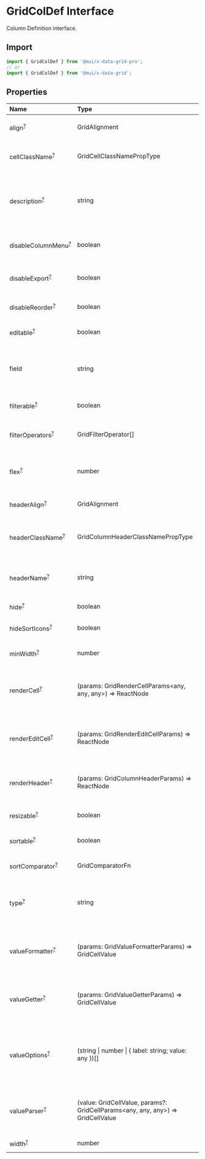 # GridColDef Interface

<p class="description">Column Definition interface.</p>

## Import

```js
import { GridColDef } from '@mui/x-data-grid-pro';
// or
import { GridColDef } from '@mui/x-data-grid';
```

## Properties

| Name                                                                                                | Type                                                                                                                    | Default                                          | Description                                                                                                     |
| :-------------------------------------------------------------------------------------------------- | :---------------------------------------------------------------------------------------------------------------------- | :----------------------------------------------- | :-------------------------------------------------------------------------------------------------------------- |
| <span class="prop-name optional">align<sup><abbr title="optional">?</abbr></sup></span>             | <span class="prop-type">GridAlignment</span>                                                                            |                                                  | Allows to align the column values in cells.                                                                     |
| <span class="prop-name optional">cellClassName<sup><abbr title="optional">?</abbr></sup></span>     | <span class="prop-type">GridCellClassNamePropType</span>                                                                |                                                  | Class name that will be added in cells for that column.                                                         |
| <span class="prop-name optional">description<sup><abbr title="optional">?</abbr></sup></span>       | <span class="prop-type">string</span>                                                                                   |                                                  | The description of the column rendered as tooltip if the column header name is not fully displayed.             |
| <span class="prop-name optional">disableColumnMenu<sup><abbr title="optional">?</abbr></sup></span> | <span class="prop-type">boolean</span>                                                                                  | <span class="prop-default">false<br /></span>    | If `true`, the column menu is disabled for this column.                                                         |
| <span class="prop-name optional">disableExport<sup><abbr title="optional">?</abbr></sup></span>     | <span class="prop-type">boolean</span>                                                                                  | <span class="prop-default">false<br /></span>    | If `true`, this column will not be included in exports.                                                         |
| <span class="prop-name optional">disableReorder<sup><abbr title="optional">?</abbr></sup></span>    | <span class="prop-type">boolean</span>                                                                                  | <span class="prop-default">false<br /></span>    | If `true`, this column cannot be reordered.                                                                     |
| <span class="prop-name optional">editable<sup><abbr title="optional">?</abbr></sup></span>          | <span class="prop-type">boolean</span>                                                                                  | <span class="prop-default">false<br /></span>    | If `true`, the cells of the column are editable.                                                                |
| <span class="prop-name">field</span>                                                                | <span class="prop-type">string</span>                                                                                   |                                                  | The column identifier. It's used to map with GridRowModel values.                                                |
| <span class="prop-name optional">filterable<sup><abbr title="optional">?</abbr></sup></span>        | <span class="prop-type">boolean</span>                                                                                  | <span class="prop-default">true<br /></span>     | If `true`, the column is filterable.                                                                            |
| <span class="prop-name optional">filterOperators<sup><abbr title="optional">?</abbr></sup></span>   | <span class="prop-type">GridFilterOperator[]</span>                                                                     |                                                  | Allows setting the filter operators for this column.                                                            |
| <span class="prop-name optional">flex<sup><abbr title="optional">?</abbr></sup></span>              | <span class="prop-type">number</span>                                                                                   |                                                  | If set, it indicates that a column has fluid width. Range [0, ∞).                                               |
| <span class="prop-name optional">headerAlign<sup><abbr title="optional">?</abbr></sup></span>       | <span class="prop-type">GridAlignment</span>                                                                            |                                                  | Header cell element alignment.                                                                                  |
| <span class="prop-name optional">headerClassName<sup><abbr title="optional">?</abbr></sup></span>   | <span class="prop-type">GridColumnHeaderClassNamePropType</span>                                                        |                                                  | Class name that will be added in the column header cell.                                                        |
| <span class="prop-name optional">headerName<sup><abbr title="optional">?</abbr></sup></span>        | <span class="prop-type">string</span>                                                                                   |                                                  | The title of the column rendered in the column header cell.                                                     |
| <span class="prop-name optional">hide<sup><abbr title="optional">?</abbr></sup></span>              | <span class="prop-type">boolean</span>                                                                                  | <span class="prop-default">false<br /></span>    | If `true`, hide the column.                                                                                     |
| <span class="prop-name optional">hideSortIcons<sup><abbr title="optional">?</abbr></sup></span>     | <span class="prop-type">boolean</span>                                                                                  | <span class="prop-default">false<br /></span>    | Toggle the visibility of the sort icons.                                                                        |
| <span class="prop-name optional">minWidth<sup><abbr title="optional">?</abbr></sup></span>          | <span class="prop-type">number</span>                                                                                   | <span class="prop-default">50<br /></span>       | Sets the minimum width of a column.                                                                             |
| <span class="prop-name optional">renderCell<sup><abbr title="optional">?</abbr></sup></span>        | <span class="prop-type">(params: GridRenderCellParams&lt;any, any, any&gt;) =&gt; ReactNode</span>                      |                                                  | Allows to override the component rendered as cell for this column.                                              |
| <span class="prop-name optional">renderEditCell<sup><abbr title="optional">?</abbr></sup></span>    | <span class="prop-type">(params: GridRenderEditCellParams) =&gt; ReactNode</span>                                       |                                                  | Allows to override the component rendered in edit cell mode for this column.                                    |
| <span class="prop-name optional">renderHeader<sup><abbr title="optional">?</abbr></sup></span>      | <span class="prop-type">(params: GridColumnHeaderParams) =&gt; ReactNode</span>                                         |                                                  | Allows to render a component in the column header cell.                                                         |
| <span class="prop-name optional">resizable<sup><abbr title="optional">?</abbr></sup></span>         | <span class="prop-type">boolean</span>                                                                                  | <span class="prop-default">true<br /></span>     | If `true`, the column is resizable.                                                                             |
| <span class="prop-name optional">sortable<sup><abbr title="optional">?</abbr></sup></span>          | <span class="prop-type">boolean</span>                                                                                  | <span class="prop-default">true<br /></span>     | If `true`, the column is sortable.                                                                              |
| <span class="prop-name optional">sortComparator<sup><abbr title="optional">?</abbr></sup></span>    | <span class="prop-type">GridComparatorFn</span>                                                                         |                                                  | A comparator function used to sort rows.                                                                        |
| <span class="prop-name optional">type<sup><abbr title="optional">?</abbr></sup></span>              | <span class="prop-type">string</span>                                                                                   | <span class="prop-default">'string'<br /></span> | Type allows to merge this object with a default definition [GridColDef](/api/data-grid/grid-col-def/).          |
| <span class="prop-name optional">valueFormatter<sup><abbr title="optional">?</abbr></sup></span>    | <span class="prop-type">(params: GridValueFormatterParams) =&gt; GridCellValue</span>                                   |                                                  | Function that allows to apply a formatter before rendering its value.                                           |
| <span class="prop-name optional">valueGetter<sup><abbr title="optional">?</abbr></sup></span>       | <span class="prop-type">(params: GridValueGetterParams) =&gt; GridCellValue</span>                                      |                                                  | Function that allows to get a specific data instead of field to render in the cell.                             |
| <span class="prop-name optional">valueOptions<sup><abbr title="optional">?</abbr></sup></span>      | <span class="prop-type">(string \| number \| { label: string; value: any })[]</span>                                    |                                                  | To be used in combination with `type: 'singleSelect'`. This is an array of the possible cell values and labels. |
| <span class="prop-name optional">valueParser<sup><abbr title="optional">?</abbr></sup></span>       | <span class="prop-type">(value: GridCellValue, params?: GridCellParams&lt;any, any, any&gt;) =&gt; GridCellValue</span> |                                                  | Function that takes the user-entered value and converts it to a value used internally.                          |
| <span class="prop-name optional">width<sup><abbr title="optional">?</abbr></sup></span>             | <span class="prop-type">number</span>                                                                                   | <span class="prop-default">100<br /></span>      | Set the width of the column.                                                                                    |

